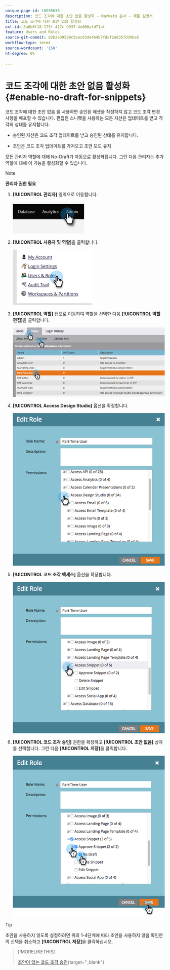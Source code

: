 ```yaml
---
unique-page-id: 10095636
description: 코드 조각에 대한 초안 없음 활성화 - Marketo 문서 - 제품 설명서
title: 코드 조각에 대한 초안 없음 활성화
exl-id: 8a6b6f18-175f-417c-9937-4e000afd71af
feature: Users and Roles
source-git-commit: 02b2e39580c5eac63de4b4b7fdaf2a835fdd4ba5
workflow-type: tm+mt
source-wordcount: '150'
ht-degree: 0%

---
```


# 코드 조각에 대한 초안 없음 활성화 {#enable-no-draft-for-snippets}

코드 조각에 대한 초안 없음 을 사용하면 승인된 에셋을 작성하지 않고 코드 조각 변경 사항을 배포할 수 있습니다. 편집된 스니펫을 사용하는 모든 자산은 업데이트를 받고 각각의 상태를 유지합니다.

* 승인된 자산은 코드 조각 업데이트를 받고 승인된 상태를 유지합니다.

* 초안은 코드 조각 업데이트를 가져오고 초안 모드 유지

모든 관리자 역할에 대해 No-Draft가 자동으로 활성화됩니다. 그런 다음 관리자는 추가 역할에 대해 이 기능을 활성화할 수 있습니다.

>[!NOTE]
>
>**관리자 권한 필요**

1. **[!UICONTROL 관리자]** 영역으로 이동합니다.

   ![](assets/enable-no-draft-for-snippets-1.png)

1. **[!UICONTROL 사용자 및 역할]**&#x200B;을 클릭합니다.

   ![](assets/enable-no-draft-for-snippets-2.png)

1. **[!UICONTROL 역할]** 탭으로 이동하여 역할을 선택한 다음 **[!UICONTROL 역할 편집]**&#x200B;을 클릭합니다.

   ![](assets/enable-no-draft-for-snippets-3.png)

1. **[!UICONTROL Access Design Studio]** 옵션을 확장합니다.

   ![](assets/enable-no-draft-for-snippets-4.png)

1. **[!UICONTROL 코드 조각 액세스]** 옵션을 확장합니다.

   ![](assets/enable-no-draft-for-snippets-5.png)

1. **[!UICONTROL 코드 조각 승인]** 권한을 확장하고 **[!UICONTROL 초안 없음]** 상자를 선택합니다. 그런 다음 **[!UICONTROL 저장]**&#x200B;을 클릭합니다.

   ![](assets/enable-no-draft-for-snippets-6.png)

>[!TIP]
>
>초안을 사용하지 않도록 설정하려면 위의 1-4단계에 따라 초안을 사용하지 않음 확인란의 선택을 취소하고 **[!UICONTROL 저장]**&#x200B;을 클릭하십시오.

>[!MORELIKETHIS]
>
>[초안이 없는 코드 조각 승인](/help/marketo/product-docs/personalization/segmentation-and-snippets/snippets/approve-a-snippet-with-no-draft.md){target="_blank"}
